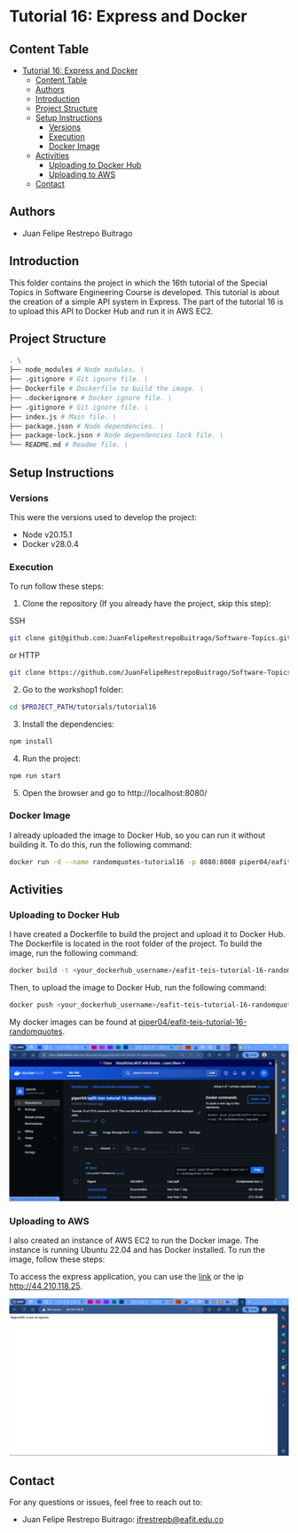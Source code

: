 # Tutorial 16: Express and Docker

## Content Table
- [Tutorial 16: Express and Docker](#tutorial-16-express-and-docker)
  - [Content Table](#content-table)
  - [Authors](#authors)
  - [Introduction](#introduction)
  - [Project Structure](#project-structure)
  - [Setup Instructions](#setup-instructions)
    - [Versions](#versions)
    - [Execution](#execution)
    - [Docker Image](#docker-image)
  - [Activities](#activities)
    - [Uploading to Docker Hub](#uploading-to-docker-hub)
    - [Uploading to AWS](#uploading-to-aws)
  - [Contact](#contact)


## Authors

- Juan Felipe Restrepo Buitrago

## Introduction

This folder contains the project in which the 16th tutorial of the Special Topics in Software Engineering Course is developed. This tutorial is about the creation of a simple API system in Express. The part of the tutorial 16 is to upload this API to Docker Hub and run it in AWS EC2.

## Project Structure

```bash
. \
├── node_modules # Node modules. \
├── .gitignore # Git ignore file. \
├── Dockerfile # Dockerfile to build the image. \
├── .dockerignore # Docker ignore file. \
├── .gitignore # Git ignore file. \
├── index.js # Main file. \
├── package.json # Node dependencies. \
├── package-lock.json # Node dependencies lock file. \
└── README.md # Readme file. \
```

## Setup Instructions

### Versions

This were the versions used to develop the project:

- Node v20.15.1
- Docker v28.0.4

### Execution

To run follow these steps:

1. Clone the repository (If you already have the project, skip this step):

SSH
```bash
git clone git@github.com:JuanFelipeRestrepoBuitrago/Software-Topics.git
```
or HTTP

```bash
git clone https://github.com/JuanFelipeRestrepoBuitrago/Software-Topics.git
```

2. Go to the workshop1 folder:

```bash
cd $PROJECT_PATH/tutorials/tutorial16
```

3. Install the dependencies:

```bash
npm install
```

4. Run the project:

```bash
npm run start
```

5. Open the browser and go to http://localhost:8080/

### Docker Image

I already uploaded the image to Docker Hub, so you can run it without building it. To do this, run the following command:

```bash
docker run -d --name randomquotes-tutorial16 -p 8080:8080 piper04/eafit-teis-tutorial-16-randomquotes:latest
```

## Activities
 
### Uploading to Docker Hub

I have created a Dockerfile to build the project and upload it to Docker Hub. The Dockerfile is located in the root folder of the project. To build the image, run the following command:

```bash
docker build -t <your_dockerhub_username>/eafit-teis-tutorial-16-randomquotes .
```

Then, to upload the image to Docker Hub, run the following command:

```bash
docker push <your_dockerhub_username>/eafit-teis-tutorial-16-randomquotes
```

My docker images can be found at [piper04/eafit-teis-tutorial-16-randomquotes](https://hub.docker.com/repository/docker/piper04/eafit-teis-tutorial-16-randomquotes).

![Docker Hub](./evidence/evidence_docker_hub.png)

### Uploading to AWS

I also created an instance of AWS EC2 to run the Docker image. The instance is running Ubuntu 22.04 and has Docker installed. To run the image, follow these steps:

To access the express application, you can use the [link](http://44.210.118.25/) or the ip http://44.210.118.25.

![AWS EC2](./evidence/evidence_aws.png)

## Contact

For any questions or issues, feel free to reach out to:
- Juan Felipe Restrepo Buitrago: [jfrestrepb@eafit.edu.co](jfrestrepb@eafit.edu.co)